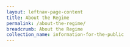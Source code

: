 ```yaml
---
layout: leftnav-page-content
title: About the Regime
permalink: /about-the-regime/
breadcrumb: About the Regime
collection_name: information-for-the-public
---
```

